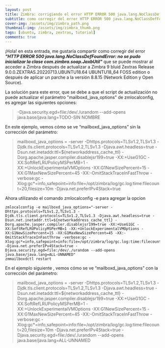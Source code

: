 ```yaml
---
layout: post
title: Zimbra: corrigiendo el error HTTP ERROR 500 java.lang.NoClassDefFoundError:
subtitle: como corregir del error HTTP ERROR 500 java.lang.NoClassDefFoundError: no se pudo inicializar la clase com.zimbra.soap.JaxbUtil que se puede mostrar al acceder a Zimbra después de actualizar a Zimbra 9
cover-img: /assets/img/zimbra_path.png
thumbnail-img: /assets/img/zimbra_thumb.png
tags: [ubuntu, zimbra, zextras, tutorial]
comments: true
---
```


¡Hola! en esta entrada, me gustaría compartir como corregir del error ***"HTTP ERROR 500 java.lang.NoClassDefFoundError: no se pudo inicializar la clase com.zimbra.soap.JaxbUtil"*** que se puede mostrar al acceder a Zimbra después de actualizar a Zimbra 9 bluid Zextras Release 9.0.0.ZEXTRAS.20220713.UBUNTU18.64 UBUNTU18_64 FOSS edition o después de aplicar un parche a la versión 8.8.15 (Network Edition y Open Source).

La solución para este error, que se debe a que el script de actualización no puede actualizar el parámetro "mailboxd_java_options" de zmlocalconfig, es agregar las siguientes opciones:

> -Djava.security.egd=file:/dev/./urandom --add-opens java.base/java.lang=TODO-SIN NOMBRE

En este ejemplo, vemos cómo se ve “mailboxd_java_options” sin la corrección del parámetro:

> mailboxd_java_options = -server -Dhttps.protocols=TLSv1.2,TLSv1.3 -Djdk.tls.client.protocols=TLSv1.2,TLSv1.3 -Djava.awt.headless=true -Dsun.net.inetaddr.ttl=${networkaddress_cache_ttl} -Dorg.apache.jasper.compiler.disablejsr199=true -XX:+UseG1GC -XX:SoftRefLRUPolicyMSPerMB=1 -XX:+UnlockExperimentalVMOptions -XX:G1NewSizePercent=15 -XX:G1MaxNewSizePercent=45 -XX:-OmitStackTraceInFastThrow -verbose:gc -Xlog:gc*=info,safepoint=info:file=/opt/zimbra/log/gc.log:time:filecount=20,filesize=10m -Djava.net.preferIPv4Stack=true

Ahora utilizando el comando zmlocalconfig -e para agregar la opcion

~~~
zmlocalconfig -e mailboxd_java_options="-server -Dhttps.protocols=TLSv1.2,TLSv1.3 -Djdk.tls.client.protocols=TLSv1.2,TLSv1.3 -Djava.awt.headless=true -Dsun.net.inetaddr.ttl=${networkaddress_cache_ttl} -Dorg.apache.jasper.compiler.disablejsr199=true -XX:+UseG1GC -XX:SoftRefLRUPolicyMSPerMB=1 -XX:+UnlockExperimentalVMOptions -XX:G1NewSizePercent=15 -XX:G1MaxNewSizePercent=45 -XX:-OmitStackTraceInFastThrow -verbose:gc -Xlog:gc*=info,safepoint=info:file=/opt/zimbra/log/gc.log:time:filecount=20,filesize=10m -Djava.net.preferIPv4Stack=true -Djava.security.egd=file:/dev/./urandom --add-opens java.base/java.lang=ALL-UNNAMED"
zmmailboxdctl restart
~~~

En el ejemplo siguiente , vemos cómo se ve “mailboxd_java_options” con la corrección del parámetro:

> mailboxd_java_options = -server -Dhttps.protocols=TLSv1.2,TLSv1.3 -Djdk.tls.client.protocols=TLSv1.2,TLSv1.3 -Djava.awt.headless=true -Dsun.net.inetaddr.ttl=${networkaddress_cache_ttl} -Dorg.apache.jasper.compiler.disablejsr199=true -XX:+UseG1GC -XX:SoftRefLRUPolicyMSPerMB=1 -XX:+UnlockExperimentalVMOptions -XX:G1NewSizePercent=15 -XX:G1MaxNewSizePercent=45 -XX:-OmitStackTraceInFastThrow -verbose:gc -Xlog:gc*=info,safepoint=info:file=/opt/zimbra/log/gc.log:time:filecount=20,filesize=10m -Djava.net.preferIPv4Stack=true -Djava.security.egd=file:/dev/./urandom --add-opens java.base/java.lang=ALL-UNNAMED